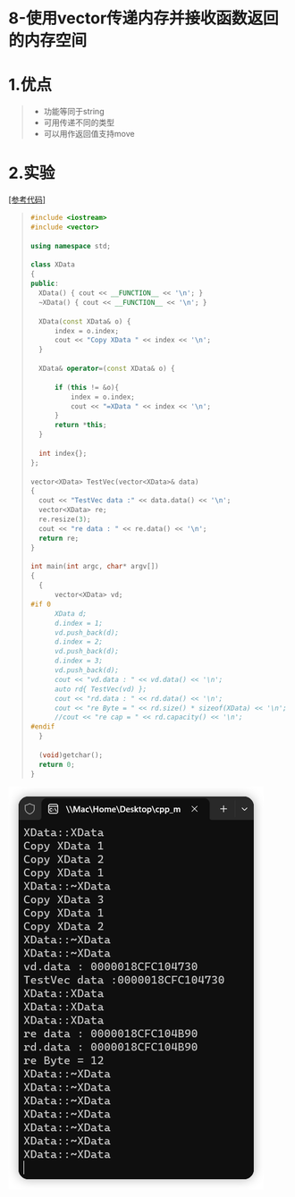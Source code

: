 # 8-使用vector传递内存并接收函数返回的内存空间

# 1.优点

>- 功能等同于string
>- 可用传递不同的类型
>- 可以用作返回值支持move

# 2.实验

[[参考代码]](https://github.com/WONGZEONJYU/cpp_memory_pool_note/tree/main/code/111_string_vector_mem)

>```c++
>#include <iostream>
>#include <vector>
>
>using namespace std;
>
>class XData
>{
>public:
>	XData() { cout << __FUNCTION__ << '\n'; }
>	~XData() { cout << __FUNCTION__ << '\n'; }
>
>	XData(const XData& o) {
>		index = o.index;
>		cout << "Copy XData " << index << '\n';
>	}
>
>	XData& operator=(const XData& o) {
>
>		if (this != &o){
>			index = o.index;
>			cout << "=XData " << index << '\n';
>		}
>		return *this;
>	}
>
>	int index{};
>};
>
>vector<XData> TestVec(vector<XData>& data)
>{
>	cout << "TestVec data :" << data.data() << '\n';
>	vector<XData> re;
>	re.resize(3);
>	cout << "re data : " << re.data() << '\n';
>	return re;
>}
>
>int main(int argc, char* argv[])
>{
>	{
>		vector<XData> vd;
>#if 0
>		XData d;
>		d.index = 1;
>		vd.push_back(d);
>		d.index = 2;
>		vd.push_back(d);
>		d.index = 3;
>		vd.push_back(d);
>		cout << "vd.data : " << vd.data() << '\n';
>		auto rd{ TestVec(vd) };
>		cout << "rd.data : " << rd.data() << '\n';
>		cout << "re Byte = " << rd.size() * sizeof(XData) << '\n';
>		//cout << "re cap = " << rd.capacity() << '\n';
>#endif
>	}
>
>	(void)getchar();
>	return 0;
>}
>
>
>```

<img src="./assets/image-20231002180026817.png" alt="image-20231002180026817" /> 
